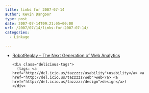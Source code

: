 ```yaml
---
title: links for 2007-07-14
author: Kevin Dangoor
type: post
date: 2007-07-14T09:21:05+00:00
url: /2007/07/14/links-for-2007-07-14/
categories:
  - Linkage

---
```

<ul class="delicious">
  <li>
    <div class="delicious-link">
      <a href="http://www.robotreplay.com/">RobotReplay &#8211; The Next Generation of Web Analytics</a>
    </div>
    
    <div class="delicious-tags">
      (tags: <a href="http://del.icio.us/tazzzzz/usability">usability</a> <a href="http://del.icio.us/tazzzzz/web">web</a> <a href="http://del.icio.us/tazzzzz/design">design</a>)
    </div>
  </li>
</ul>